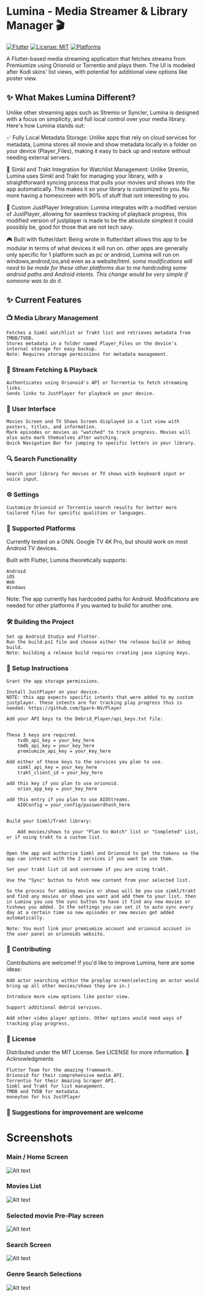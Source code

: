 # Lumina - Media Streamer & Library Manager 🎬

[![Flutter](https://img.shields.io/badge/Flutter-3.0%2B-blue.svg)](https://flutter.dev)
[![License: MIT](https://img.shields.io/badge/License-MIT-yellow.svg)](https://opensource.org/licenses/MIT)
[![Platforms](https://img.shields.io/badge/Platforms-Android%20|%20iOS%20|%20Web-brightgreen.svg)](https://flutter.dev/multi-platform/)

A Flutter-based media streaming application that fetches streams from Premiumize using Orionoid or Torrentio and plays them. The UI is modeled after Kodi skins' list views, with potential for additional view options like poster view.


## ✨ What Makes Lumina Different?

Unlike other streaming apps such as Stremio or Syncler, Lumina is designed with a focus on simplicity, and full local control over your media library. Here's how Lumina stands out:

✅ Fully Local Metadata Storage: Unlike apps that rely on cloud services for metadata, Lumina stores all movie and show metadata locally in a folder on your device (Player_Files), making it easy to back up and restore without needing external servers.

🔄 Simkl and Trakt Integration for Watchlist Management: Unlike Stremio, Lumina uses Simkl and Trakt for managing your library, with a straightforward syncing process that pulls your movies and shows into the app automatically. This makes it so your library is customized to you. No more having a homescreen with 90% of stuff that isnt interesting to you.

🎥 Custom JustPlayer Integration: Lumina integrates with a modified version of JustPlayer, allowing for seamless tracking of playback progress, this modified version of justplayer is made to be the absolute simplest it could possibly be, good for those that are not tech savy.

🎮 Built with flutter/dart: Being wrote in flutter/dart allows this app to be modular in terms of what devices it will run on. other apps are generally only specific for 1 platform such as pc or android, Lumina will run on windows,android,ios,and even as a website/html. 
*some modifications will need to be made for these other platforms due to me hardcoding some android paths and Android intents. This change would be very simple if someone was to do it.*


## ✨ Current Features
### 📺 Media Library Management

    Fetches a Simkl watchlist or Trakt list and retrieves metadata from TMDB/TVDB.
    Stores metadata in a folder named Player_Files on the device's internal storage for easy backup.
    Note: Requires storage permissions for metadata management.

### 🔗 Stream Fetching & Playback

    Authenticates using Orionoid's API or Torrentio to fetch streaming links.
    Sends links to JustPlayer for playback on your device.

### 🎥  User Interface

    Movies Screen and TV Shows Screen displayed in a list view with posters, titles, and information.
    Mark episodes or movies as "watched" to track progress. Movies will also auto mark themselves after watching.
    Quick Navigation Bar for jumping to specific letters in your library.

### 🔍 Search Functionality

    Search your library for movies or TV shows with keyboard input or voice input.

### ⚙️ Settings

    Customize Orionoid or Torrentio search results for better more tailored files for specific qualities or languages.

### 📱 Supported Platforms

Currently tested on a ONN. Google TV 4K Pro, but should work on most Android TV devices.

Built with Flutter, Lumina theoretically supports:

    Android
    iOS
    Web
    Windows

Note: The app currently has hardcoded paths for Android. Modifications are needed for other platforms if you wanted to build for another one.

### 🛠️ Building the Project

    Set up Android Studio and Flutter.
    Run the build.ps1 file and choose either the release build or debug build.
	Note: building a release build requires creating java signing keys.

### 🚀 Setup Instructions

    Grant the app storage permissions.

    Install JustPlayer on your device.
	NOTE: this app expects specific intents that were added to my custom justplayer. these intents are for tracking play progress thus is needed: https://github.com/Spark-NV/Player

    Add your API keys to the Debrid_Player/api_keys.txt file:


    These 3 keys are required.
	    tvdb_api_key = your_key_here
        tmdb_api_key = your_key_here
	    premiumize_api_key = your_key_here
	
	Add either of these keys to the services you plan to use.
        simkl_api_key = your_key_here
	    trakt_client_id = your_key_here
	
	add this key if you plan to use orionoid.
        orion_app_key = your_key_here

	add this entry if you plan to use AIOStreams.
        AIOConfig = your_config/passwordhash_here
	
	
    Build your Simkl/Trakt library:

        Add movies/shows to your "Plan to Watch" list or "Completed" List, or if using trakt to a custom list.


    Open the app and authorize Simkl and Orionoid to get the tokens so the app can interact with the 2 services if you want to use them.
	
	Set your trakt list id and username if you are using trakt.

    Use the "Sync" button to fetch new content from your selected list.

    So the process for adding movies or shows will be you use simkl/trakt and find any movies or shows you want and add them to your list. then in Lumina you use the sync button to have it find any new movies or tvshows you added. In the settings you can set it to auto sync every day at a certain time so new episodes or new movies get added automatically.

    Note: You must link your premiumize account and orionoid account in the user panel on orionoids website.

### 🤝 Contributing

Contributions are welcome! If you'd like to improve Lumina, here are some ideas:


    Add actor searching within the preplay screen(selecting an actor would bring up all other movies/shows they are in.)

    Introduce more view options like poster view.

    Support additional debrid services.

    Add other video player options. Other options would need ways of tracking play progress.


### 📜 License

Distributed under the MIT License. See LICENSE for more information.
🙏 Acknowledgments

    Flutter Team for the amazing framework.
    Orionoid for their comprehensive media API.
    Torrentio for their Amazing Scraper API.
    Simkl and Trakt for list management.
    TMDB and TVDB for metadata.
    moneytoo for his JustPlayer

### 📌 Suggestions for improvement are welcome


# Screenshots


### Main / Home Screen
![Alt text](Screenshots/Main_Screen.png)

### Movies List
![Alt text](Screenshots/Movies_list.png)

### Selected movie Pre-Play screen
![Alt text](Screenshots/PrePlay_Screen.png)

### Search Screen
![Alt text](Screenshots/Search_Screen.png)

### Genre Search Selections
![Alt text](Screenshots/Genre_Search.png)

